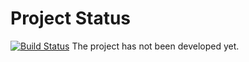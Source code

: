 # Project Status
[![Build Status](https://img.shields.io/vso/build/larsbrinkhoff/953a34b9-5966-4923-a48a-c41874cfb5f5/1.svg)](https://github.com/harrybattle/harrybattle.github.io/blob/master/BUILD_STATUS.md)
The project has not been developed yet.
